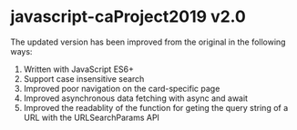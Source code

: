 # javascript-caProject2019 v2.0

The updated version has been improved from the original in the following ways:

1. Written with JavaScript ES6+
2. Support case insensitive search
3. Improved poor navigation on the card-specific page 
4. Improved asynchronous data fetching with async and await
5. Improved the readablity of the function for geting the query string of a URL with the URLSearchParams API

